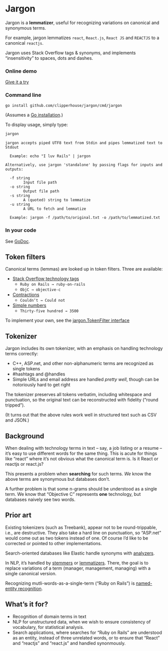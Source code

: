 # Jargon

Jargon is a **lemmatizer**, useful for recognizing variations on canonical and synonymous terms.

For example, jargon lemmatizes `react`, `React.js`, `React JS` and `REACTJS` to a canonical `reactjs`.

Jargon uses Stack Overflow tags & synonyms, and implements “insensitivity” to spaces, dots and dashes.

### Online demo

[Give it a try](https://clipperhouse.com/jargon/)

### Command line

```bash
go install github.com/clipperhouse/jargon/cmd/jargon
```

(Assumes a [Go installation](https://golang.org/dl/).)

To display usage, simply type:

```bash
jargon
```

```
jargon accepts piped UTF8 text from Stdin and pipes lemmatized text to Stdout

  Example: echo "I luv Rails" | jargon

Alternatively, use jargon 'standalone' by passing flags for inputs and outputs:

  -f string
    	Input file path
  -o string
    	Output file path
  -s string
    	A (quoted) string to lemmatize
  -u string
    	A URL to fetch and lemmatize

  Example: jargon -f /path/to/original.txt -o /path/to/lemmatized.txt
```

### In your code

See [GoDoc](https://godoc.org/github.com/clipperhouse/jargon).

## Token filters

Canonical terms (lemmas) are looked up in token filters. Three are available:

- [Stack Overflow technology tags](https://github.com/clipperhouse/jargon/stackoverflow)
  - `Ruby on Rails → ruby-on-rails`
  - `ObjC → objective-c`
- [Contractions](https://github.com/clipperhouse/jargon/contractions)
  - `Couldn‘t → Could not`
- [Simple numbers](https://github.com/clipperhouse/jargon/numbers)
  - `Thirty-five hundred → 3500`

To implement your own, see the [jargon.TokenFilter interface](https://godoc.org/github.com/clipperhouse/jargon/#TokenFilter)

## Tokenizer

Jargon includes its own tokenizer, with an emphasis on handling technology terms correctly:

- C++, ASP.net, and other non-alphanumeric terms are recognized as single tokens
- #hashtags and @handles
- Simple URLs and email address are handled _pretty well_, though can be notoriously hard to get right

The tokenizer preserves all tokens verbatim, including whitespace and punctuation, so the original text can be reconstructed with fidelity (“round tripped”).

(It turns out that the above rules work well in structured text such as CSV and JSON.)

## Background

When dealing with technology terms in text – say, a job listing or a resume –
it’s easy to use different words for the same thing. This is acute for things like “react” where it’s not obvious
what the canonical term is. Is it React or reactjs or react.js?

This presents a problem when **searching** for such terms. _We_ know the above terms are synonymous but databases don’t.

A further problem is that some n-grams should be understood as a single term. We know that “Objective C” represents
**one** technology, but databases naively see two words.

## Prior art

Existing tokenizers (such as Treebank), appear not to be round-trippable, i.e., are destructive. They also take a hard line on punctuation, so “ASP.net” would come out as two tokens instead of one. Of course I’d like to be corrected or pointed to other implementations.

Search-oriented databases like Elastic handle synonyms with [analyzers](https://www.elastic.co/guide/en/elasticsearch/reference/current/analysis-analyzers.html).

In NLP, it’s handled by [stemmers](https://en.wikipedia.org/wiki/Stemming) or [lemmatizers](https://en.wikipedia.org/wiki/Lemmatisation). There, the goal is to replace variations of a term (manager, management, managing) with a single canonical version.

Recognizing mutli-words-as-a-single-term (“Ruby on Rails”) is [named-entity recognition](https://en.wikipedia.org/wiki/Named-entity_recognition).

## What’s it for?

- Recognition of domain terms in text
- NLP for unstructured data, when we wish to ensure consistency of vocabulary, for statistical analysis.
- Search applications, where searches for “Ruby on Rails” are understood as an entity, instead of three unrelated words, or to ensure that “React” and “reactjs” and “react.js” and handled synonmously.
